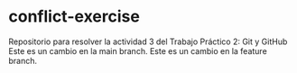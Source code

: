 # conflict-exercise
Repositorio para resolver la actividad 3 del Trabajo Práctico 2: Git y GitHub
Este es un cambio en la main branch.
Este es un cambio en la feature branch.
